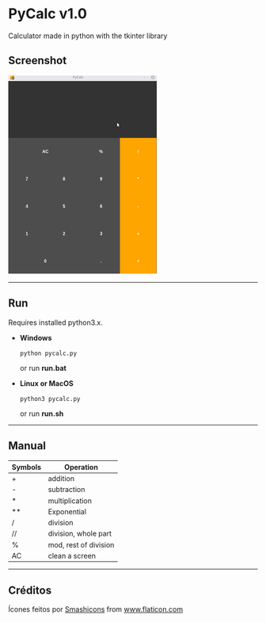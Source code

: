 # PyCalc v1.0
Calculator made in python with the tkinter library
## Screenshot
<img src=.screenshots/pycalc.gif/ height=400 width=300>

----------------------------
## Run

Requires installed python3.x.

* **Windows**

  ```
  python pycalc.py
  ```
    or run **run.bat**
* **Linux or MacOS**

  ```
  python3 pycalc.py
  ```
    or run **run.sh**
----------------------------
## Manual

|Symbols| Operation|
|--------|----------|
| + | addition  |
| - |subtraction|
| * |multiplication|
| **  |Exponential|
| / |division|
| // |division, whole part|
|%|mod, rest of division|
|AC|clean a screen|

----------------------------
## Créditos
<div>Ícones feitos por <a href="https://www.flaticon.com/br/autores/smashicons" title="Smashicons">Smashicons</a> from <a href="https://www.flaticon.com/br/" title="Flaticon">www.flaticon.com</a></div>
